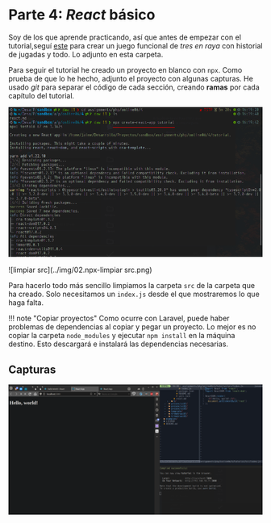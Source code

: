 # Parte 4: _React_ básico

Soy de los que aprende practicando, así que antes de empezar con el tutorial,seguí [este](https://reactjs.org/tutorial/tutorial.html) para crear un juego funcional de _tres en raya_ con historial de jugadas y todo. Lo adjunto en esta carpeta.

Para seguir el tutorial he creado un proyecto en blanco con `npx`. Como prueba de que lo he hecho, adjunto el proyecto con algunas capturas. He usado _git_ para separar el código de cada sección, creando **ramas** por cada capítulo del tutorial.

![crear proyecto](../img/01.npx.png)

![limpiar src](../img/02.npx-limpiar src.png)

Para hacerlo todo más sencillo limpiamos la carpeta `src` de la carpeta que ha creado. Solo necesitamos un `index.js` desde el que mostraremos lo que haga falta.

!!! note "Copiar proyectos"
    Como ocurre con Laravel, puede haber problemas de dependencias al copiar y pegar un proyecto. Lo mejor es no copiar la carpeta `node_modules` y ejecutar `npm install` en la máquina destino. Esto descargará e instalará las dependencias necesarias.

## Capturas

![hola mundo](../img/03.holamundo.png)


